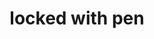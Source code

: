 ---
layout: smileys&emotion
title: locked with pen
emoji: locked_with_pen
permalink: 🔏.html
image: assets/img/3moji/locked_with_pen.png
---